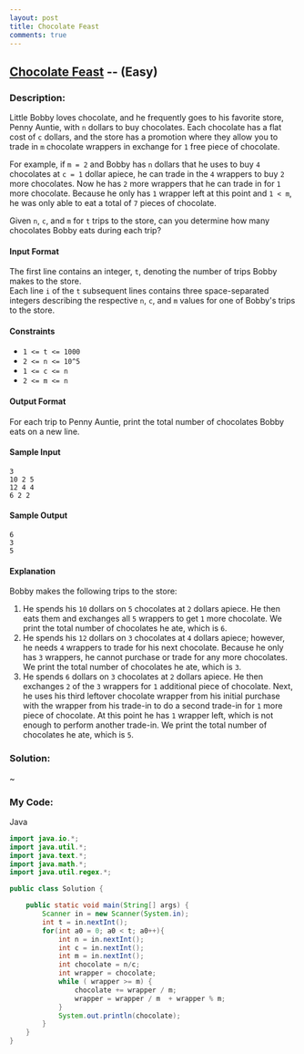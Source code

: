 ```yaml
---
layout: post
title: Chocolate Feast
comments: true
---
```


## [Chocolate Feast](https://www.hackerrank.com/challenges/chocolate-feast) -- (Easy)

### Description:
Little Bobby loves chocolate, and he frequently goes to his favorite store, Penny Auntie, with `n` dollars to buy chocolates. Each chocolate has a flat cost of `c` dollars, and the store has a promotion where they allow you to trade in `m` chocolate wrappers in exchange for `1` free piece of chocolate.  
  
For example, if `m = 2` and Bobby has `n` dollars that he uses to buy `4` chocolates at `c = 1` dollar apiece, he can trade in the `4` wrappers to buy `2` more chocolates. Now he has `2` more wrappers that he can trade in for `1` more chocolate. Because he only has `1` wrapper left at this point and `1 < m`, he was only able to eat a total of `7` pieces of chocolate.  
  
Given `n`, `c`, and `m` for `t` trips to the store, can you determine how many chocolates Bobby eats during each trip?  
  
#### Input Format  
  
The first line contains an integer, `t`, denoting the number of trips Bobby makes to the store.  
Each line `i` of the `t` subsequent lines contains three space-separated integers describing the respective `n`, `c`, and `m` values for one of Bobby's trips to the store.  
  
#### Constraints  
* `1 <= t <= 1000`
* `2 <= n <= 10^5`
* `1 <= c <= n`
* `2 <= m <= n` 
  
#### Output Format  
  
For each trip to Penny Auntie, print the total number of chocolates Bobby eats on a new line.  
  
#### Sample Input  
```
3
10 2 5
12 4 4
6 2 2
```  
  
#### Sample Output  
```
6
3
5
```
  
#### Explanation  
  
Bobby makes the following  trips to the store:  
  
1. He spends his `10` dollars on `5` chocolates at `2` dollars apiece. He then eats them and exchanges all `5` wrappers to get `1` more chocolate. We print the total number of chocolates he ate, which is `6`.  
2. He spends his `12` dollars on `3` chocolates at `4` dollars apiece; however, he needs `4` wrappers to trade for his next chocolate. Because he only has `3` wrappers, he cannot purchase or trade for any more chocolates. We print the total number of chocolates he ate, which is `3`.  
3. He spends `6` dollars on `3` chocolates at `2` dollars apiece. He then exchanges `2` of the `3` wrappers for `1` additional piece of chocolate. Next, he uses his third leftover chocolate wrapper from his initial purchase with the wrapper from his trade-in to do a second trade-in for `1` more piece of chocolate. At this point he has `1` wrapper left, which is not enough to perform another trade-in. We print the total number of chocolates he ate, which is `5`.  
  
### Solution:
~
  
### My Code:
Java
```java
import java.io.*;
import java.util.*;
import java.text.*;
import java.math.*;
import java.util.regex.*;

public class Solution {

    public static void main(String[] args) {
        Scanner in = new Scanner(System.in);
        int t = in.nextInt();
        for(int a0 = 0; a0 < t; a0++){
            int n = in.nextInt();
            int c = in.nextInt();
            int m = in.nextInt();
            int chocolate = n/c;
            int wrapper = chocolate;
            while ( wrapper >= m) {
                chocolate += wrapper / m;
                wrapper = wrapper / m  + wrapper % m;
            }
            System.out.println(chocolate);
        }
    }
}
```
